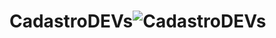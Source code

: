 # CadastroDEVs![CadastroDEVs](https://user-images.githubusercontent.com/86536261/168187171-c7fa1887-7bc2-458d-89c9-814e07f01048.jpg)

